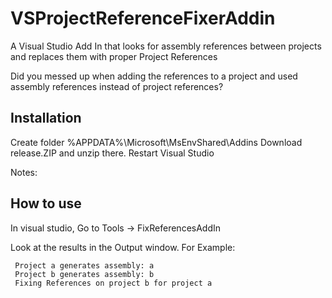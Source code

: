 VSProjectReferenceFixerAddin
============================

A Visual Studio Add In that looks for assembly references between projects and replaces them with proper Project References

Did you messed up when adding the references to a project and used assembly references instead of project references?


Installation
------------
Create folder %APPDATA%\Microsoft\MsEnvShared\Addins
Download release.ZIP and unzip there.
Restart Visual Studio

Notes:

How to use
----------
In visual studio, Go to Tools -> FixReferencesAddIn

Look at the results in the Output window. For Example:
```
 Project a generates assembly: a
 Project b generates assembly: b
 Fixing References on project b for project a
```